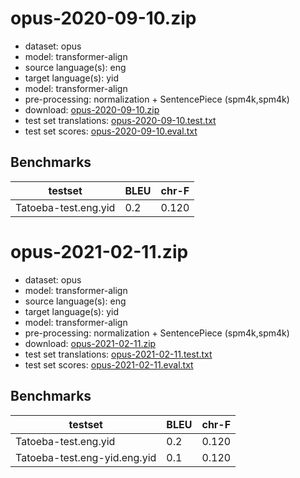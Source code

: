 # opus-2020-09-10.zip

* dataset: opus
* model: transformer-align
* source language(s): eng
* target language(s): yid
* model: transformer-align
* pre-processing: normalization + SentencePiece (spm4k,spm4k)
* download: [opus-2020-09-10.zip](https://object.pouta.csc.fi/Tatoeba-MT-models/eng-yid/opus-2020-09-10.zip)
* test set translations: [opus-2020-09-10.test.txt](https://object.pouta.csc.fi/Tatoeba-MT-models/eng-yid/opus-2020-09-10.test.txt)
* test set scores: [opus-2020-09-10.eval.txt](https://object.pouta.csc.fi/Tatoeba-MT-models/eng-yid/opus-2020-09-10.eval.txt)

## Benchmarks

| testset               | BLEU  | chr-F |
|-----------------------|-------|-------|
| Tatoeba-test.eng.yid 	| 0.2 	| 0.120 |

# opus-2021-02-11.zip

* dataset: opus
* model: transformer-align
* source language(s): eng
* target language(s): yid
* model: transformer-align
* pre-processing: normalization + SentencePiece (spm4k,spm4k)
* download: [opus-2021-02-11.zip](https://object.pouta.csc.fi/Tatoeba-MT-models/eng-yid/opus-2021-02-11.zip)
* test set translations: [opus-2021-02-11.test.txt](https://object.pouta.csc.fi/Tatoeba-MT-models/eng-yid/opus-2021-02-11.test.txt)
* test set scores: [opus-2021-02-11.eval.txt](https://object.pouta.csc.fi/Tatoeba-MT-models/eng-yid/opus-2021-02-11.eval.txt)

## Benchmarks

| testset               | BLEU  | chr-F |
|-----------------------|-------|-------|
| Tatoeba-test.eng.yid 	| 0.2 	| 0.120 |
| Tatoeba-test.eng-yid.eng.yid 	| 0.1 	| 0.120 |

